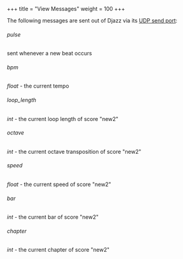 +++
title = "View Messages"
weight = 100
+++


The following messages are sent out of Djazz via its [UDP send port]():

###### pulse
sent whenever a new beat occurs
###### bpm
_float_ - the current tempo
###### loop_length
_int_ - the current loop length of score "new2"
###### octave
_int_ - the current octave transposition of score "new2"
###### speed
_float_ - the current speed of score "new2"
###### bar
_int_ - the current bar of score "new2"
###### chapter
_int_ - the current chapter of score "new2"